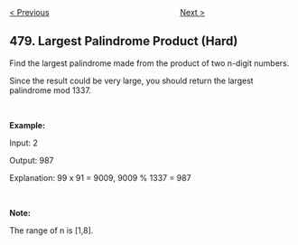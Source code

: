 <!--|This file generated by command(leetcode description); DO NOT EDIT.    |-->
<!--+----------------------------------------------------------------------+-->
<!--|@author    openset <openset.wang@gmail.com>                           |-->
<!--|@link      https://github.com/openset                                 |-->
<!--|@home      https://github.com/openset/leetcode                        |-->
<!--+----------------------------------------------------------------------+-->

[< Previous](https://github.com/openset/leetcode/tree/master/problems/generate-random-point-in-a-circle "Generate Random Point in a Circle")
　　　　　　　　　　　　　　　　
[Next >](https://github.com/openset/leetcode/tree/master/problems/sliding-window-median "Sliding Window Median")

## 479. Largest Palindrome Product (Hard)

<p>Find the largest palindrome made from the product of two n-digit numbers.</p>

<p>Since the result could be very large, you should return the largest palindrome mod 1337.</p>

<p>&nbsp;</p>

<p><b>Example:</b></p>

<p>Input: 2</p>

<p>Output: 987</p>

<p>Explanation: 99 x 91 = 9009, 9009 % 1337 = 987</p>

<p>&nbsp;</p>

<p><b>Note:</b></p>

<p>The range of n is [1,8].</p>
